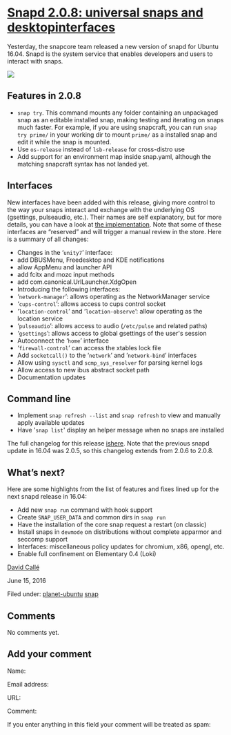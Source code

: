 





#  [Snapd 2.0.8: universal snaps and desktopinterfaces](/en/blog/2016/06/15/snapd-208-universal-snaps-and-desktop-interfaces/)

Yesterday, the snapcore team released a new version of snapd for Ubuntu 16.04.
Snapd is the system service that enables developers and users to interact with
snaps.

![](https://assets.ubuntu.com/v1/bb7f0c54-snaps-hero%403x.png)

## Features in 2.0.8

  * `snap try`. This command mounts any folder containing an unpackaged snap as an editable installed snap, making testing and iterating on snaps much faster. For example, if you are using snapcraft, you can run `snap try prime/` in your working dir to mount `prime/` as a installed snap and edit it while the snap is mounted.
  * Use `os-release` instead of `lsb-release` for cross-distro use
  * Add support for an environment map inside snap.yaml, although the matching snapcraft syntax has not landed yet.

## Interfaces

New interfaces have been added with this release, giving more control to the
way your snaps interact and exchange with the underlying OS (gsettings,
pulseaudio, etc.). Their names are self explanatory, but for more details, you
can have a look at [the implementation](https://github.com/snapcore/snapd/tree/master/interfaces/builtin). Note that some of these interfaces are “reserved”
and will trigger a manual review in the store. Here is a summary of all
changes:

  * Changes in the ‘`unity7`’ interface:
  * add DBUSMenu, Freedesktop and KDE notifications
  * allow AppMenu and launcher API
  * add fcitx and mozc input methods
  * add com.canonical.UrlLauncher.XdgOpen
  * Introducing the following interfaces:
  * ‘`network-manager`’: allows operating as the NetworkManager service
  * ‘`cups-control`’: allows access to cups control socket
  * ‘`location-control`’ and ‘`location-observe`’: allow operating as the location service
  * ‘`pulseaudio`’: allows access to audio (`/etc/pulse` and related paths)
  * ‘`gsettings`’: allows access to global gsettings of the user's session
  * Autoconnect the ‘`home`’ interface
  * ‘`firewall-control`’ can access the xtables lock file
  * Add `socketcall()` to the ‘`network`’ and ’`network-bind`’ interfaces
  * Allow using `sysctl` and `scmp_sys_resolver` for parsing kernel logs
  * Allow access to new ibus abstract socket path
  * Documentation updates

## Command line

  * Implement ``snap refresh --list`` and ``snap refresh`` to view and manually apply available updates
  * Have '`snap list`' display an helper message when no snaps are installed

The full changelog for this release [ishere](https://github.com/snapcore/snapd/blob/2.0.8/debian/changelog). Note
that the previous snapd update in 16.04 was 2.0.5, so this changelog extends
from 2.0.6 to 2.0.8.

## What’s next?

Here are some highlights from the list of features and fixes lined up for the
next snapd release in 16.04:

  * Add new ``snap run`` command with hook support
  * Create `SNAP_USER_DATA` and common dirs in ``snap run``
  * Have the installation of the core snap request a restart (on classic)
  * Install snaps in `devmode` on distributions without complete apparmor and seccomp support
  * Interfaces: miscellaneous policy updates for chromium, x86, opengl, etc.
  * Enable full confinement on Elementary 0.4 (Loki)

[David Callé](/en/blog/authors/davidc3/)

June 15, 2016

Filed under: [planet-ubuntu](/en/blog/tags/planet-ubuntu/)
[snap](/en/blog/tags/snap/)





## Comments

No comments yet.

## Add your comment

Name:

Email address:

URL:

Comment:

If you enter anything in this field your comment will be treated as spam:





